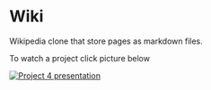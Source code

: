 # Wiki

Wikipedia clone that store pages as markdown files.

To watch a project click picture below

[![Project 4 presentation](https://img.youtube.com/vi/yj40cOPb0Wc/0.jpg)](https://youtu.be/yj40cOPb0Wc)